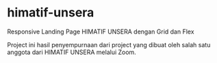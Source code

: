# himatif-unsera
Responsive Landing Page HIMATIF UNSERA dengan Grid dan Flex

Project ini hasil penyempurnaan dari project yang dibuat oleh salah satu anggota dari HIMATIF UNSERA melalui Zoom.
